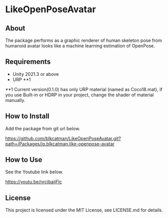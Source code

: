 # LikeOpenPoseAvatar

## About

The package performs as a graphic renderer of human skeleton pose from humanoid avatar
looks like a machine learning estimation of OpenPose.

## Requirements

- Unity 2021.3 or above
- URP **1

**1 Current version(0.1.0) has only URP material (named as Coco18.mat),
if you use Built-in or HDRP in your project, change the shader of material manually.

## How to Install

Add the package from git url below.

https://github.com/blkcatman/LikeOpenPoseAvatar.git?path=/Packages/jp.blkcatman.like-openpose-avatar

## How to Use

See the Youtube link below.

https://youtu.be/nrcjbaijFlc

## License

This project is licensed under the MIT License, see LICENSE.md for details.
